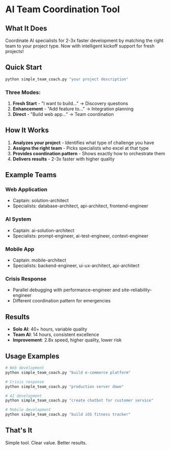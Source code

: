# AI Team Coordination Tool

## What It Does

Coordinate AI specialists for 2-3x faster development by matching the right team to your project type. Now with intelligent kickoff support for fresh projects!

## Quick Start

```bash
python simple_team_coach.py "your project description"
```

### Three Modes:
1. **Fresh Start** - "I want to build..." → Discovery questions
2. **Enhancement** - "Add feature to..." → Integration planning  
3. **Direct** - "Build web app..." → Team coordination

## How It Works

1. **Analyzes your project** - Identifies what type of challenge you have
2. **Assigns the right team** - Picks specialists who excel at that type
3. **Provides coordination pattern** - Shows exactly how to orchestrate them
4. **Delivers results** - 2-3x faster with higher quality

## Example Teams

### Web Application
- Captain: solution-architect
- Specialists: database-architect, api-architect, frontend-engineer

### AI System
- Captain: ai-solution-architect  
- Specialists: prompt-engineer, ai-test-engineer, context-engineer

### Mobile App
- Captain: mobile-architect
- Specialists: backend-engineer, ui-ux-architect, api-architect

### Crisis Response
- Parallel debugging with performance-engineer and site-reliability-engineer
- Different coordination pattern for emergencies

## Results

- **Solo AI**: 40+ hours, variable quality
- **Team AI**: 14 hours, consistent excellence
- **Improvement**: 2.8x speed, higher quality, lower risk

## Usage Examples

```bash
# Web development
python simple_team_coach.py "build e-commerce platform"

# Crisis response
python simple_team_coach.py "production server down"

# AI development
python simple_team_coach.py "create chatbot for customer service"

# Mobile development
python simple_team_coach.py "build iOS fitness tracker"
```

## That's It

Simple tool. Clear value. Better results.